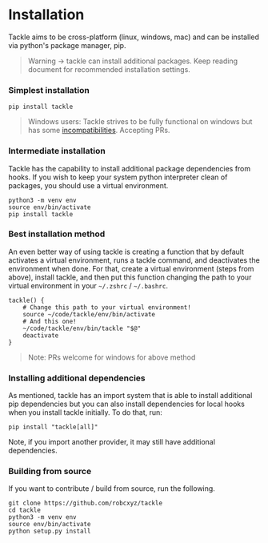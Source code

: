# Installation

Tackle aims to be cross-platform (linux, windows, mac) and can be installed via python's package manager, pip.

> Warning -> tackle can install additional packages. Keep reading document for recommended installation settings.

### Simplest installation
```shell
pip install tackle
```

> Windows users: Tackle strives to be fully functional on windows but has some [incompatibilities](https://github.com/robcxyz/tackle/actions/workflows/main-windows.yml).  Accepting PRs.

### Intermediate installation

Tackle has the capability to install additional package dependencies from hooks. If you wish to keep your system python interpreter clean of packages, you should use a virtual environment.

```shell
python3 -m venv env
source env/bin/activate
pip install tackle
```

### Best installation method

An even better way of using tackle is creating a function that by default activates a virtual environment, runs a tackle command, and deactivates the environment when done. For that, create a virtual environment (steps from above), install tackle, and then put this function changing the path to your virtual environment in your `~/.zshrc` / `~/.bashrc`.

```shell
tackle() {
    # Change this path to your virtual environment!
    source ~/code/tackle/env/bin/activate  
    # And this one!
    ~/code/tackle/env/bin/tackle "$@"  
    deactivate
}
```

> Note: PRs welcome for windows for above method

### Installing additional dependencies

As mentioned, tackle has an import system that is able to install additional pip dependencies but you can also install dependencies for local hooks when you install tackle initially. To do that, run:

```shell
pip install "tackle[all]"
```

Note, if you import another provider, it may still have additional dependencies.

### Building from source

If you want to contribute / build from source, run the following.

```shell
git clone https://github.com/robcxyz/tackle
cd tackle
python3 -m venv env
source env/bin/activate
python setup.py install
```